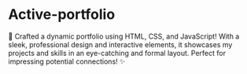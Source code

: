 # Active-portfolio
💼 Crafted a dynamic portfolio using HTML, CSS, and JavaScript! With a sleek, professional design and interactive elements, it showcases my projects and skills in an eye-catching and formal layout. Perfect for impressing potential connections! ✨
